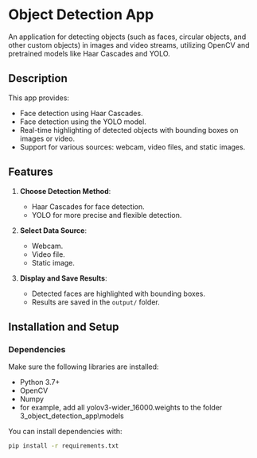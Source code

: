 # Object Detection App

An application for detecting objects (such as faces, circular objects, and other custom objects) in images and video streams, utilizing OpenCV and pretrained models like Haar Cascades and YOLO.

## Description

This app provides:
- Face detection using Haar Cascades.
- Face detection using the YOLO model.
- Real-time highlighting of detected objects with bounding boxes on images or video.
- Support for various sources: webcam, video files, and static images.

## Features

1. **Choose Detection Method**:
   - Haar Cascades for face detection.
   - YOLO for more precise and flexible detection.

2. **Select Data Source**:
   - Webcam.
   - Video file.
   - Static image.

3. **Display and Save Results**:
   - Detected faces are highlighted with bounding boxes.
   - Results are saved in the `output/` folder.

## Installation and Setup

### Dependencies

Make sure the following libraries are installed:
- Python 3.7+
- OpenCV
- Numpy
- for example, add all yolov3-wider_16000.weights to the folder 3_object_detection_app\models

You can install dependencies with:
```bash
pip install -r requirements.txt
